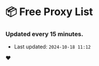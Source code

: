 # :package: Free Proxy List
### Updated every 15 minutes.

- Last updated: `2024-10-18 11:12`

:heart:
